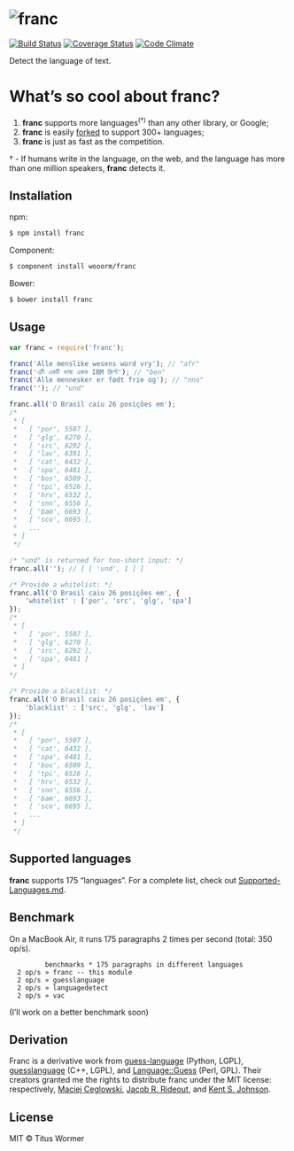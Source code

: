 # ![franc](http://wooorm.com/franc.png)

[![Build Status](https://img.shields.io/travis/wooorm/franc.svg?style=flat)](https://travis-ci.org/wooorm/franc) [![Coverage Status](https://img.shields.io/coveralls/wooorm/franc.svg?style=flat)](https://coveralls.io/r/wooorm/franc?branch=master) [![Code Climate](http://img.shields.io/codeclimate/github/wooorm/franc.svg?style=flat)](https://codeclimate.com/github/wooorm/franc)

Detect the language of text.

# What’s so cool about franc?

1. **franc** supports more languages<sup>(†)</sup> than any other library, or Google;
2. **franc** is easily [forked](https://github.com/wooorm/franc/blob/master/script/build-languages.js#L36) to support 300+ languages;
3. **franc** is just as fast as the competition.

† - If humans write in the language, on the web, and the language has more than one million speakers, **franc** detects it.

## Installation

npm:
```sh
$ npm install franc
```

Component:
```sh
$ component install wooorm/franc
```

Bower:
```sh
$ bower install franc
```

## Usage

```js
var franc = require('franc');

franc('Alle menslike wesens word vry'); // "afr"
franc('এটি একটি ভাষা একক IBM স্ক্রিপ্ট'); // "ben"
franc('Alle mennesker er født frie og'); // "nno"
franc(''); // "und"

franc.all('O Brasil caiu 26 posições em');
/*
 * [
 *   [ 'por', 5507 ],
 *   [ 'glg', 6270 ],
 *   [ 'src', 6292 ],
 *   [ 'lav', 6391 ],
 *   [ 'cat', 6432 ],
 *   [ 'spa', 6481 ],
 *   [ 'bos', 6509 ],
 *   [ 'tpi', 6526 ],
 *   [ 'hrv', 6532 ],
 *   [ 'snn', 6556 ],
 *   [ 'bam', 6693 ],
 *   [ 'sco', 6695 ],
 *   ...
 * ]
 */

/* "und" is returned for too-short input: */
franc.all(''); // [ [ 'und', 1 ] ]

/* Provide a whitelist: */
franc.all('O Brasil caiu 26 posições em', {
    'whitelist' : ['por', 'src', 'glg', 'spa']
});
/*
 * [
 *   [ 'por', 5507 ],
 *   [ 'glg', 6270 ],
 *   [ 'src', 6292 ],
 *   [ 'spa', 6481 ]
 * ]
*/

/* Provide a blacklist: */
franc.all('O Brasil caiu 26 posições em', {
    'blacklist' : ['src', 'glg', 'lav']
});
/*
 * [
 *   [ 'por', 5507 ],
 *   [ 'cat', 6432 ],
 *   [ 'spa', 6481 ],
 *   [ 'bos', 6509 ],
 *   [ 'tpi', 6526 ],
 *   [ 'hrv', 6532 ],
 *   [ 'snn', 6556 ],
 *   [ 'bam', 6693 ],
 *   [ 'sco', 6695 ],
 *   ...
 * ]
 */
```

## Supported languages

**franc** supports 175 “languages”. For a complete list, check out [Supported-Languages.md](Supported-Languages.md).

## Benchmark

On a MacBook Air, it runs 175 paragraphs 2 times per second (total: 350 op/s).

```
         benchmarks * 175 paragraphs in different languages
  2 op/s » franc -- this module
  2 op/s » guesslanguage
  2 op/s » languagedetect
  2 op/s » vac
```

(I’ll work on a better benchmark soon)

## Derivation

Franc is a derivative work from [guess-language](http://code.google.com/p/guess-language/) (Python, LGPL), [guesslanguage](http://websvn.kde.org/branches/work/sonnet-refactoring/common/nlp/guesslanguage.cpp?view=markup) (C++, LGPL), and [Language::Guess](http://web.archive.org/web/20090228163219/http://languid.cantbedone.org/) (Perl, GPL). Their creators granted me the rights to distribute franc under the MIT license: respectively, [Maciej Ceglowski](https://github.com/wooorm/franc/issues/6#issuecomment-59669191), [Jacob R. Rideout](https://github.com/wooorm/franc/issues/6#issuecomment-60196819), and [Kent S. Johnson](https://github.com/wooorm/franc/issues/6#issuecomment-59936827).

## License

MIT © Titus Wormer
